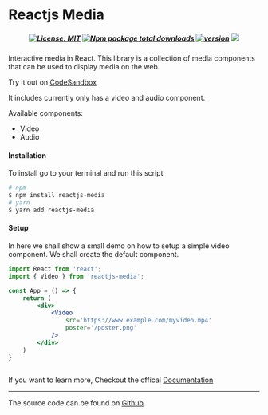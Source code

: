 # Reactjs Media

##### <div align="center"> [![License: MIT](https://flat.badgen.net/npm/license/reactjs-media)](https://opensource.org/licenses/MIT) [![Npm package total downloads](https://flat.badgen.net/npm/dt/reactjs-media)](https://npmjs.com/package/reactjs-media) [![version](https://flat.badgen.net/npm/v/reactjs-media)](https://npmjs.com/package/reactjs-media) [![](https://flat.badgen.net/badge/icon/github?icon=github&label&color=black)](https://github.com/jim-junior/reactjs-media) </div>

Interactive media in React. This library is a collection of media components that can be used to display media on the web.

Try it out on [CodeSandbox](https://codesandbox.io/p/sandbox/reactjs-media-c5x795)

It includes currently only has a video and audio component.

Available components:

- Video
- Audio

#### Installation

To install go to your terminal and run this script

```bash
# npm
$ npm install reactjs-media
# yarn
$ yarn add reactjs-media
```

#### Setup

In here we shall show a small demo on how to setup a simple video component. We shall create the default component.


```jsx
import React from 'react';
import { Video } from 'reactjs-media';

const App = () => {
    return (
        <div>
            <Video
                src='https://www.example.com/myvideo.mp4'
                poster='/poster.png'
            />
        </div>
    )
}



```

If you want to learn more, Checkout the offical [Documentation](https://open.cranom.tech/reactjs-media/intro "Documentation")

___

The source code can be found on [Github](https://github.com/jim-junior/reactjs-media).

